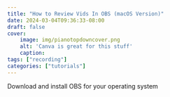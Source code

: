 ```yaml
---
title: "How to Review Vids In OBS (macOS Version)"
date: 2024-03-04T09:36:33-08:00
draft: false
cover:
    image: img/pianotopdowncover.png
    alt: 'Canva is great for this stuff'
    caption:
tags: ["recording"]
categories: ["tutorials"]
---
```


Download and install OBS for your operating system



